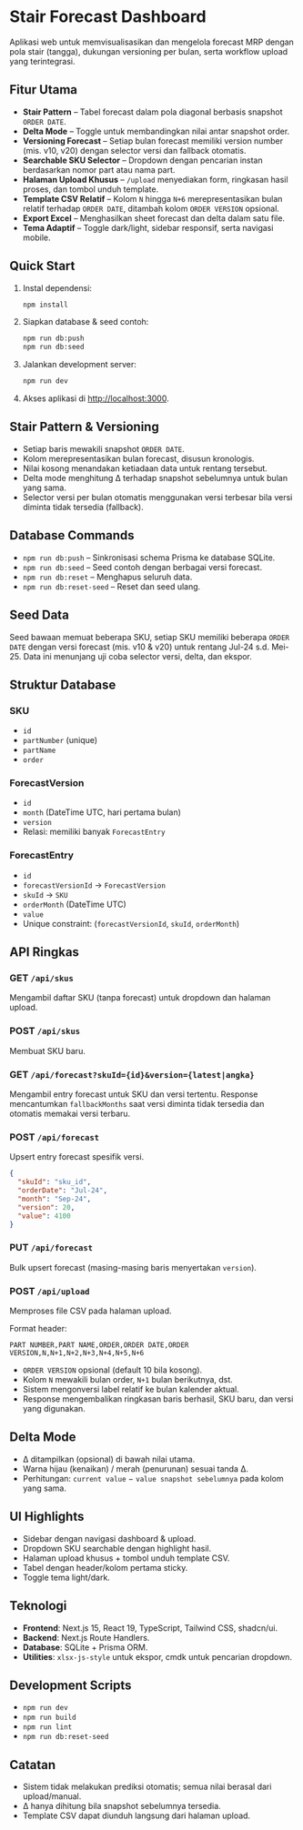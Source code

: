 # Stair Forecast Dashboard

Aplikasi web untuk memvisualisasikan dan mengelola forecast MRP dengan pola stair (tangga), dukungan versioning per bulan, serta workflow upload yang terintegrasi.

## Fitur Utama

- **Stair Pattern** – Tabel forecast dalam pola diagonal berbasis snapshot `ORDER DATE`.
- **Delta Mode** – Toggle untuk membandingkan nilai antar snapshot order.
- **Versioning Forecast** – Setiap bulan forecast memiliki version number (mis. v10, v20) dengan selector versi dan fallback otomatis.
- **Searchable SKU Selector** – Dropdown dengan pencarian instan berdasarkan nomor part atau nama part.
- **Halaman Upload Khusus** – `/upload` menyediakan form, ringkasan hasil proses, dan tombol unduh template.
- **Template CSV Relatif** – Kolom `N` hingga `N+6` merepresentasikan bulan relatif terhadap `ORDER DATE`, ditambah kolom `ORDER VERSION` opsional.
- **Export Excel** – Menghasilkan sheet forecast dan delta dalam satu file.
- **Tema Adaptif** – Toggle dark/light, sidebar responsif, serta navigasi mobile.

## Quick Start

1. Instal dependensi:
   ```bash
   npm install
   ```

2. Siapkan database & seed contoh:
   ```bash
   npm run db:push
   npm run db:seed
   ```

3. Jalankan development server:
   ```bash
   npm run dev
   ```

4. Akses aplikasi di [http://localhost:3000](http://localhost:3000).

## Stair Pattern & Versioning

- Setiap baris mewakili snapshot `ORDER DATE`.
- Kolom merepresentasikan bulan forecast, disusun kronologis.
- Nilai kosong menandakan ketiadaan data untuk rentang tersebut.
- Delta mode menghitung Δ terhadap snapshot sebelumnya untuk bulan yang sama.
- Selector versi per bulan otomatis menggunakan versi terbesar bila versi diminta tidak tersedia (fallback). 

## Database Commands

- `npm run db:push` – Sinkronisasi schema Prisma ke database SQLite.
- `npm run db:seed` – Seed contoh dengan berbagai versi forecast.
- `npm run db:reset` – Menghapus seluruh data.
- `npm run db:reset-seed` – Reset dan seed ulang.

## Seed Data

Seed bawaan memuat beberapa SKU, setiap SKU memiliki beberapa `ORDER DATE` dengan versi forecast (mis. v10 & v20) untuk rentang Jul-24 s.d. Mei-25. Data ini menunjang uji coba selector versi, delta, dan ekspor.

## Struktur Database

### SKU
- `id`
- `partNumber` (unique)
- `partName`
- `order`

### ForecastVersion
- `id`
- `month` (DateTime UTC, hari pertama bulan)
- `version`
- Relasi: memiliki banyak `ForecastEntry`

### ForecastEntry
- `id`
- `forecastVersionId` → `ForecastVersion`
- `skuId` → `SKU`
- `orderMonth` (DateTime UTC)
- `value`
- Unique constraint: (`forecastVersionId`, `skuId`, `orderMonth`)

## API Ringkas

### GET `/api/skus`
Mengambil daftar SKU (tanpa forecast) untuk dropdown dan halaman upload.

### POST `/api/skus`
Membuat SKU baru.

### GET `/api/forecast?skuId={id}&version={latest|angka}`
Mengambil entry forecast untuk SKU dan versi tertentu. Response mencantumkan `fallbackMonths` saat versi diminta tidak tersedia dan otomatis memakai versi terbaru.

### POST `/api/forecast`
Upsert entry forecast spesifik versi.
```json
{
  "skuId": "sku_id",
  "orderDate": "Jul-24",
  "month": "Sep-24",
  "version": 20,
  "value": 4100
}
```

### PUT `/api/forecast`
Bulk upsert forecast (masing-masing baris menyertakan `version`).

### POST `/api/upload`
Memproses file CSV pada halaman upload.

Format header:
```
PART NUMBER,PART NAME,ORDER,ORDER DATE,ORDER VERSION,N,N+1,N+2,N+3,N+4,N+5,N+6
```
- `ORDER VERSION` opsional (default 10 bila kosong).
- Kolom `N` mewakili bulan order, `N+1` bulan berikutnya, dst.
- Sistem mengonversi label relatif ke bulan kalender aktual.
- Response mengembalikan ringkasan baris berhasil, SKU baru, dan versi yang digunakan.

## Delta Mode

- Δ ditampilkan (opsional) di bawah nilai utama.
- Warna hijau (kenaikan) / merah (penurunan) sesuai tanda Δ.
- Perhitungan: `current value` − `value snapshot sebelumnya` pada kolom yang sama.

## UI Highlights

- Sidebar dengan navigasi dashboard & upload.
- Dropdown SKU searchable dengan highlight hasil.
- Halaman upload khusus + tombol unduh template CSV.
- Tabel dengan header/kolom pertama sticky.
- Toggle tema light/dark.

## Teknologi

- **Frontend**: Next.js 15, React 19, TypeScript, Tailwind CSS, shadcn/ui.
- **Backend**: Next.js Route Handlers.
- **Database**: SQLite + Prisma ORM.
- **Utilities**: `xlsx-js-style` untuk ekspor, cmdk untuk pencarian dropdown.

## Development Scripts

- `npm run dev`
- `npm run build`
- `npm run lint`
- `npm run db:reset-seed`

## Catatan

- Sistem tidak melakukan prediksi otomatis; semua nilai berasal dari upload/manual.
- Δ hanya dihitung bila snapshot sebelumnya tersedia.
- Template CSV dapat diunduh langsung dari halaman upload.